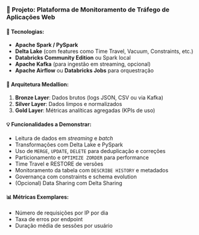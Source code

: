 ### 🎯 Projeto: Plataforma de Monitoramento de Tráfego de Aplicações Web

#### 🔧 Tecnologias:
- **Apache Spark / PySpark**
- **Delta Lake** (com features como Time Travel, Vacuum, Constraints, etc.)
- **Databricks Community Edition** ou Spark local
- **Apache Kafka** (para ingestão em streaming, opcional)
- **Apache Airflow** ou **Databricks Jobs** para orquestração

#### 🧱 Arquitetura Medallion:
1. **Bronze Layer**: Dados brutos (logs JSON, CSV ou via Kafka)
2. **Silver Layer**: Dados limpos e normalizados
3. **Gold Layer**: Métricas analíticas agregadas (KPIs de uso)

#### 💡 Funcionalidades a Demonstrar:
- Leitura de dados em *streaming* e *batch*
- Transformações com Delta Lake e PySpark
- Uso de `MERGE`, `UPDATE`, `DELETE` para deduplicação e correções
- Particionamento e `OPTIMIZE ZORDER` para performance
- Time Travel e RESTORE de versões
- Monitoramento da tabela com `DESCRIBE HISTORY` e metadados
- Governança com constraints e schema evolution
- (Opcional) Data Sharing com Delta Sharing

#### 📊 Métricas Exemplares:
- Número de requisições por IP por dia
- Taxa de erros por endpoint
- Duração média de sessões por usuário